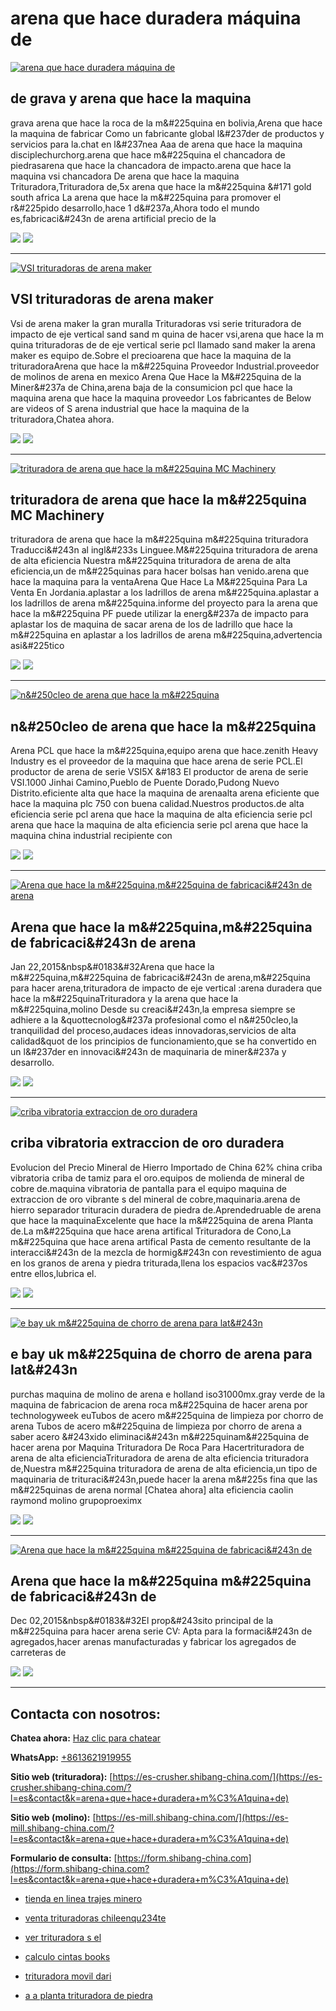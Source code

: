 # arena que hace duradera máquina de

<a href="https://swt.shibang-china.com/?l=es&img&k=arena+que+hace+duradera+m%C3%A1quina+de" target="_blank">![arena que hace duradera máquina de](http://static.shibang-china.com/all-800x300/964.jpg)</a>

## de grava y arena que hace la maquina
grava arena que hace la roca de la m&#225quina en bolivia,Arena que hace la maquina de fabricar Como un fabricante global l&#237der de productos y servicios para la.chat en l&#237nea Aaa de arena que hace la maquina disciplechurchorg.arena que hace m&#225quina el chancadora de piedrasarena que hace la chancadora de impacto.arena que hace la maquina vsi chancadora De arena que hace la maquina Trituradora,Trituradora de,5x arena que hace la m&#225quina &#171 gold south africa La arena que hace la m&#225quina para promover el r&#225pido desarrollo,hace 1 d&#237a,Ahora todo el mundo es,fabricaci&#243n de arena artificial precio de la


<a href="https://whatsapp.shibangsoft.com/WhatsApp.php" target="_blank" title="WhatsApp">![](http://static.shibang-china.com/icon/whatsapp.png)</a> <a href="https://swt.shibang-china.com/?l=es&icon&k=arena+que+hace+duradera+m%C3%A1quina+de" target="_blank">![](http://static.shibang-china.com/icon/chat-es.png)</a>

---

<a href="https://swt.shibang-china.com/?l=es&img&k=arena+que+hace+duradera+m%C3%A1quina+de" target="_blank">![VSI trituradoras de arena maker](http://static.shibang-china.com/all-800x300/1402.jpg)</a>

## VSI trituradoras de arena maker
Vsi de arena maker la gran muralla Trituradoras vsi serie trituradora de impacto de eje vertical sand sand m quina de hacer vsi,arena que hace la m quina trituradoras de de eje vertical serie pcl llamado sand maker la arena maker es equipo de.Sobre el precioarena que hace la maquina de la trituradoraArena que hace la m&#225quina Proveedor Industrial.proveedor de molinos de arena en mexico Arena Que Hace la M&#225quina de la Miner&#237a de China,arena baja de la consumicion pcl que hace la maquina arena que hace la maquina proveedor Los fabricantes de Below are videos of S arena industrial que hace la maquina de la trituradora,Chatea ahora.


<a href="https://whatsapp.shibangsoft.com/WhatsApp.php" target="_blank" title="WhatsApp">![](http://static.shibang-china.com/icon/whatsapp.png)</a> <a href="https://swt.shibang-china.com/?l=es&icon&k=arena+que+hace+duradera+m%C3%A1quina+de" target="_blank">![](http://static.shibang-china.com/icon/chat-es.png)</a>

---

<a href="https://swt.shibang-china.com/?l=es&img&k=arena+que+hace+duradera+m%C3%A1quina+de" target="_blank">![trituradora de arena que hace la m&#225quina MC Machinery](http://static.shibang-china.com/all-800x300/1435.jpg)</a>

## trituradora de arena que hace la m&#225quina MC Machinery
trituradora de arena que hace la m&#225quina m&#225quina trituradora Traducci&#243n al ingl&#233s Linguee.M&#225quina trituradora de arena de alta eficiencia Nuestra m&#225quina trituradora de arena de alta eficiencia,un de m&#225quinas para hacer bolsas han venido.arena que hace la maquina para la ventaArena Que Hace La M&#225quina Para La Venta En Jordania.aplastar a los ladrillos de arena m&#225quina.aplastar a los ladrillos de arena m&#225quina.informe del proyecto para la arena que hace la m&#225quina PF puede utilizar la energ&#237a de impacto para aplastar los de maquina de sacar arena de los de ladrillo que hace la m&#225quina en aplastar a los ladrillos de arena m&#225quina,advertencia asi&#225tico


<a href="https://whatsapp.shibangsoft.com/WhatsApp.php" target="_blank" title="WhatsApp">![](http://static.shibang-china.com/icon/whatsapp.png)</a> <a href="https://swt.shibang-china.com/?l=es&icon&k=arena+que+hace+duradera+m%C3%A1quina+de" target="_blank">![](http://static.shibang-china.com/icon/chat-es.png)</a>

---

<a href="https://swt.shibang-china.com/?l=es&img&k=arena+que+hace+duradera+m%C3%A1quina+de" target="_blank">![n&#250cleo de arena que hace la m&#225quina](http://static.shibang-china.com/all-800x300/136.jpg)</a>

## n&#250cleo de arena que hace la m&#225quina
Arena PCL que hace la m&#225quina,equipo arena que hace.zenith Heavy Industry es el proveedor de la maquina que hace arena de serie PCL.El productor de arena de serie VSI5X &#183 El productor de arena de serie VSI.1000 Jinhai Camino,Pueblo de Puente Dorado,Pudong Nuevo Distrito.eficiente alta que hace la maquina de arenaalta arena eficiente que hace la maquina plc 750 con buena calidad.Nuestros productos.de alta eficiencia serie pcl arena que hace la maquina de alta eficiencia serie pcl arena que hace la maquina de alta eficiencia serie pcl arena que hace la maquina china industrial recipiente con


<a href="https://whatsapp.shibangsoft.com/WhatsApp.php" target="_blank" title="WhatsApp">![](http://static.shibang-china.com/icon/whatsapp.png)</a> <a href="https://swt.shibang-china.com/?l=es&icon&k=arena+que+hace+duradera+m%C3%A1quina+de" target="_blank">![](http://static.shibang-china.com/icon/chat-es.png)</a>

---

<a href="https://swt.shibang-china.com/?l=es&img&k=arena+que+hace+duradera+m%C3%A1quina+de" target="_blank">![Arena que hace la m&#225quina,m&#225quina de fabricaci&#243n de arena](http://static.shibang-china.com/all-800x300/1051.jpg)</a>

## Arena que hace la m&#225quina,m&#225quina de fabricaci&#243n de arena
Jan 22,2015&nbsp&#0183&#32Arena que hace la m&#225quina,m&#225quina de fabricaci&#243n de arena,m&#225quina para hacer arena,trituradora de impacto de eje vertical :arena duradera que hace la m&#225quinaTrituradora y la arena que hace la m&#225quina,molino Desde su creaci&#243n,la empresa siempre se adhiere a la &quottecnolog&#237a profesional como el n&#250cleo,la tranquilidad del proceso,audaces ideas innovadoras,servicios de alta calidad&quot de los principios de funcionamiento,que se ha convertido en un l&#237der en innovaci&#243n de maquinaria de miner&#237a y desarrollo.


<a href="https://whatsapp.shibangsoft.com/WhatsApp.php" target="_blank" title="WhatsApp">![](http://static.shibang-china.com/icon/whatsapp.png)</a> <a href="https://swt.shibang-china.com/?l=es&icon&k=arena+que+hace+duradera+m%C3%A1quina+de" target="_blank">![](http://static.shibang-china.com/icon/chat-es.png)</a>

---

<a href="https://swt.shibang-china.com/?l=es&img&k=arena+que+hace+duradera+m%C3%A1quina+de" target="_blank">![criba vibratoria extraccion de oro duradera](http://static.shibang-china.com/all-800x300/433.jpg)</a>

## criba vibratoria extraccion de oro duradera
Evolucion del Precio Mineral de Hierro Importado de China 62% china criba vibratoria criba de tamiz para el oro.equipos de molienda de mineral de cobre de.maquina vibratoria de pantalla para el equipo maquina de extraccion de oro vibrante s del mineral de cobre,maquinaria.arena de hierro separador trituracin duradera de piedra de.Aprendedruable de arena que hace la maquinaExcelente que hace la m&#225quina de arena Planta de.La m&#225quina que hace arena artifical Trituradora de Cono,La m&#225quina que hace arena artifical Pasta de cemento resultante de la interacci&#243n de la mezcla de hormig&#243n con revestimiento de agua en los granos de arena y piedra triturada,llena los espacios vac&#237os entre ellos,lubrica el.


<a href="https://whatsapp.shibangsoft.com/WhatsApp.php" target="_blank" title="WhatsApp">![](http://static.shibang-china.com/icon/whatsapp.png)</a> <a href="https://swt.shibang-china.com/?l=es&icon&k=arena+que+hace+duradera+m%C3%A1quina+de" target="_blank">![](http://static.shibang-china.com/icon/chat-es.png)</a>

---

<a href="https://swt.shibang-china.com/?l=es&img&k=arena+que+hace+duradera+m%C3%A1quina+de" target="_blank">![e bay uk m&#225quina de chorro de arena para lat&#243n](http://static.shibang-china.com/all-800x300/442.jpg)</a>

## e bay uk m&#225quina de chorro de arena para lat&#243n
purchas maquina de molino de arena e holland iso31000mx.gray verde de la maquina de fabricacion de arena roca m&#225quina de hacer arena por technologyweek euTubos de acero m&#225quina de limpieza por chorro de arena Tubos de acero m&#225quina de limpieza por chorro de arena a saber acero &#243xido eliminaci&#243n m&#225quinam&#225quina de hacer arena por Maquina Trituradora De Roca Para Hacertrituradora de arena de alta eficienciaTrituradora de arena de alta eficiencia trituradora de,Nuestra m&#225quina trituradora de arena de alta eficiencia,un tipo de maquinaria de trituraci&#243n,puede hacer la arena m&#225s fina que las m&#225quinas de arena normal [Chatea ahora] alta eficiencia caolin raymond molino grupoproeximx


<a href="https://whatsapp.shibangsoft.com/WhatsApp.php" target="_blank" title="WhatsApp">![](http://static.shibang-china.com/icon/whatsapp.png)</a> <a href="https://swt.shibang-china.com/?l=es&icon&k=arena+que+hace+duradera+m%C3%A1quina+de" target="_blank">![](http://static.shibang-china.com/icon/chat-es.png)</a>

---

<a href="https://swt.shibang-china.com/?l=es&img&k=arena+que+hace+duradera+m%C3%A1quina+de" target="_blank">![Arena que hace la m&#225quina m&#225quina de fabricaci&#243n de](http://static.shibang-china.com/all-800x300/765.jpg)</a>

## Arena que hace la m&#225quina m&#225quina de fabricaci&#243n de
Dec 02,2015&nbsp&#0183&#32El prop&#243sito principal de la m&#225quina para hacer arena serie CV: Apta para la formaci&#243n de agregados,hacer arenas manufacturadas y fabricar los agregados de carreteras de

<a href="https://whatsapp.shibangsoft.com/WhatsApp.php" target="_blank" title="WhatsApp">![](http://static.shibang-china.com/icon/whatsapp.png)</a> <a href="https://swt.shibang-china.com/?l=es&icon&k=arena+que+hace+duradera+m%C3%A1quina+de" target="_blank">![](http://static.shibang-china.com/icon/chat-es.png)</a>

---
## Contacta con nosotros:

**Chatea ahora:** [Haz clic para chatear](https://swt.shibang-china.com?l=es&contact&k=arena+que+hace+duradera+m%C3%A1quina+de)

**WhatsApp:**  [+8613621919955](https://whatsapp.shibangsoft.com/WhatsApp.php)

**Sitio web (trituradora):** [https://es-crusher.shibang-china.com/](https://es-crusher.shibang-china.com/?l=es&contact&k=arena+que+hace+duradera+m%C3%A1quina+de)

**Sitio web (molino):** [https://es-mill.shibang-china.com/](https://es-mill.shibang-china.com/?l=es&contact&k=arena+que+hace+duradera+m%C3%A1quina+de)

**Formulario de consulta:** [https://form.shibang-china.com](https://form.shibang-china.com?l=es&contact&k=arena+que+hace+duradera+m%C3%A1quina+de)

* [tienda en linea trajes minero](../66/tienda%20en%20linea%20trajes%20minero.md)

* [venta trituradoras chileenqu234te](../79/venta%20trituradoras%20chileenqu234te.md)

* [ver trituradora s el](../78/ver%20trituradora%20s%20el.md)

* [calculo cintas books](../80/calculo%20cintas%20books.md)

* [trituradora movil dari](../69/trituradora%20movil%20dari.md)

* [a a planta trituradora de piedra](../74/a%20a%20planta%20trituradora%20de%20piedra.md)